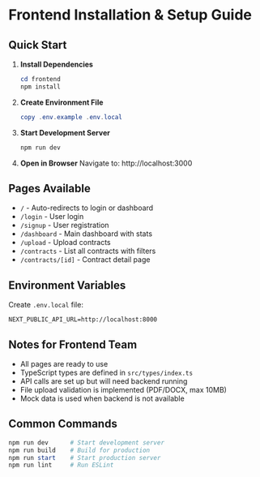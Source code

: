 # Frontend Installation & Setup Guide

## Quick Start

1. **Install Dependencies**
   ```powershell
   cd frontend
   npm install
   ```

2. **Create Environment File**
   ```powershell
   copy .env.example .env.local
   ```

3. **Start Development Server**
   ```powershell
   npm run dev
   ```

4. **Open in Browser**
   Navigate to: http://localhost:3000

## Pages Available

- `/` - Auto-redirects to login or dashboard
- `/login` - User login
- `/signup` - User registration
- `/dashboard` - Main dashboard with stats
- `/upload` - Upload contracts
- `/contracts` - List all contracts with filters
- `/contracts/[id]` - Contract detail page

## Environment Variables

Create `.env.local` file:
```
NEXT_PUBLIC_API_URL=http://localhost:8000
```

## Notes for Frontend Team

- All pages are ready to use
- TypeScript types are defined in `src/types/index.ts`
- API calls are set up but will need backend running
- File upload validation is implemented (PDF/DOCX, max 10MB)
- Mock data is used when backend is not available

## Common Commands

```powershell
npm run dev      # Start development server
npm run build    # Build for production
npm run start    # Start production server
npm run lint     # Run ESLint
```
